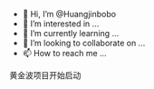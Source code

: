 - 👋 Hi, I’m @Huangjinbobo
- 👀 I’m interested in ...
- 🌱 I’m currently learning ...
- 💞️ I’m looking to collaborate on ...
- 📫 How to reach me ...

<!---
Huangjinbobo/Huangjinbobo is a ✨ special ✨ repository because its `README.md` (this file) appears on your GitHub profile.
You can click the Preview link to take a look at your changes.
--->黄金波项目开始启动
